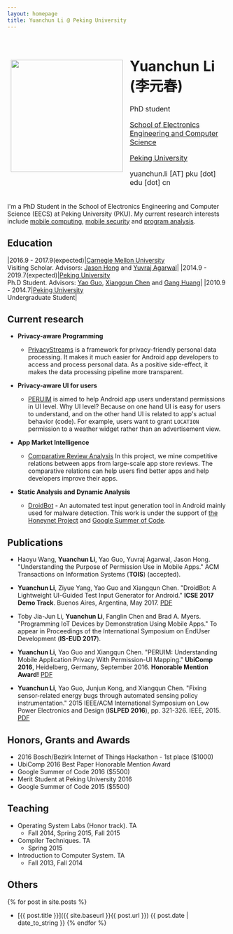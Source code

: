 ```yaml
---
layout: homepage
title: Yuanchun Li @ Peking University
---
```


<table style="border-style:none">
<tbody style="border-style:hidden">
<tr>
  <td><img width="256px" src="{{site.baseurl}}/static/figure/avatar_201603.jpg"></td>
  <td>
    <h1>Yuanchun Li (李元春)</h1>
    <p>PhD student</p>
    <p class="margin-small"><a href="http://eecs.pku.edu.cn/">School of Electronics Engineering and Computer Science</a></p>
    <p class="margin-small"><a href="http://www.pku.edu.cn/">Peking University</a></p>
    <p>yuanchun.li [AT] pku [dot] edu [dot] cn</p>
  </td>

</tr>
</tbody>
</table>

I'm a PhD Student in the School of Electronics Engineering and Computer Science (EECS) at Peking University (PKU).
My current research interests include
[mobile computing](https://en.wikipedia.org/wiki/Mobile_computing),
[mobile security](https://en.wikipedia.org/wiki/Mobile_security) and
[program analysis](https://en.wikipedia.org/wiki/Program_analysis).

## Education

|2016.9 - 2017.9(expected)|[Carnegie Mellon University](http://www.cmu.edu/)<br>Visiting Scholar. Advisors: [Jason Hong](http://www.cs.cmu.edu/~jasonh/) and [Yuvraj Agarwal](http://www.synergylabs.org/yuvraj/)|
|2014.9 - 2019.7(expected)|[Peking University](http://www.pku.edu.cn/)<br>Ph.D Student. Advisors: [Yao Guo](http://sei.pku.edu.cn/~yaoguo/), [Xiangqun Chen](https://www.coursera.org/instructor/chenxiangqun) and [Gang Huang](http://sei.pku.edu.cn/~huanggang/index_en.htm)|
|2010.9 - 2014.7|[Peking University](http://www.pku.edu.cn/)<br>Undergraduate Student|

## Current research

+ **Privacy-aware Programming**
    + [PrivacyStreams](https://privacystreams.github.io) is a framework for privacy-friendly personal data processing.
    It makes it much easier for Android app developers to access and process personal data.
    As a positive side-effect, it makes the data processing pipeline more transparent.

+ **Privacy-aware UI for users**
    + [PERUIM](https://github.com/ylimit/uiAnalysis) is aimed to help Android app users understand permissions in UI level.
    Why UI level? Because on one hand UI is easy for users to understand, and on the other hand UI is related to app's actual behavior (code).
    For example, users want to grant `LOCATION` permission to a weather widget rather than an advertisement view.

+ **App Market Intelligence**
    + [Comparative Review Analysis](https://github.com/ylimit/app-review-search)
    In this project, we mine competitive relations between apps from large-scale app store reviews.
    The comparative relations can help users find better apps and help developers improve their apps.

+ **Static Analysis and Dynamic Analysis**
    + [DroidBot](https://github.com/ylimit/droidbot) - An automated test input generation tool in Android mainly used for malware detection.
    This work is under the support of [the Honeynet Project](http://honeynet.org/node/1317) and [Google Summer of Code](https://developers.google.com/open-source/gsoc/).
    
## Publications

- Haoyu Wang, **Yuanchun Li**, Yao Guo, Yuvraj Agarwal, Jason Hong. "Understanding the Purpose of Permission Use in Mobile Apps." ACM Transactions on Information Systems (**TOIS**) (accepted).

- **Yuanchun Li**, Ziyue Yang, Yao Guo and Xiangqun Chen. "DroidBot: A Lightweight UI-Guided Test Input Generator for Android." **ICSE 2017 Demo Track**. Buenos Aires, Argentina, May 2017. [PDF]({{site.baseurl}}/static/files/DroidBot_ICSE2017.pdf)

- Toby Jia-Jun Li, **Yuanchun Li**, Fanglin Chen and Brad A. Myers. "Programming IoT Devices by Demonstration Using Mobile Apps." To appear in Proceedings of the International Symposium on EndUser Development (**IS-EUD 2017**).

- **Yuanchun Li**, Yao Guo and Xiangqun Chen. "PERUIM: Understanding Mobile Application Privacy With Permission-UI Mapping." **UbiComp 2016**, Heidelberg, Germany, September 2016. **Honorable Mention Award!** [PDF]({{site.baseurl}}/static/files/UbiComp2016.pdf)

- **Yuanchun Li**, Yao Guo, Junjun Kong, and Xiangqun Chen. "Fixing sensor-related energy bugs through automated sensing policy instrumentation." 2015 IEEE/ACM International Symposium on Low Power Electronics and Design (**ISLPED 2016**), pp. 321-326. IEEE, 2015. [PDF]({{site.baseurl}}/static/files/ISLPED2015.pdf)

## Honors, Grants and Awards

+ 2016 Bosch/Bezirk Internet of Things Hackathon - 1st place ($1000)
+ UbiComp 2016 Best Paper Honorable Mention Award
+ Google Summer of Code 2016 ($5500)
+ Merit Student at Peking University 2016
+ Google Summer of Code 2015 ($5500)

## Teaching

* Operating System Labs (Honor track). TA
    * Fall 2014, Spring 2015, Fall 2015
* Compiler Techniques. TA
    * Spring 2015
* Introduction to Computer System. TA
    * Fall 2013, Fall 2014

## Others

{% for post in site.posts %}
+ [{{ post.title }}]({{ site.baseurl }}{{ post.url }}) {{ post.date | date_to_string }}
{% endfor %}
